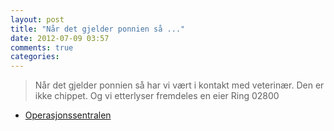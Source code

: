 ```yaml
---
layout: post
title: "Når det gjelder ponnien så ..."
date: 2012-07-09 03:57
comments: true
categories: 
---
```


> Når det gjelder ponnien så har vi vært i kontakt med veterinær. Den er ikke chippet. Og vi etterlyser fremdeles en eier Ring 02800 
- [Operasjonssentralen](http://twitter.com/oslopolitiops/status/222280883489611777)
